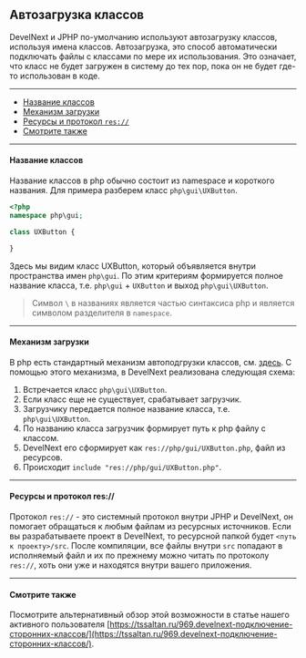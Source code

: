 Автозагрузка классов
---

DevelNext и JPHP по-умолчанию используют автозагрузку классов, используя имена классов. Автозагрузка, это способ автоматически подключать файлы с классами по мере их использования. Это означает, что класс не будет загружен в систему до тех пор, пока он не будет где-то использован в коде.

---

- [Название классов](#%D0%9D%D0%B0%D0%B7%D0%B2%D0%B0%D0%BD%D0%B8%D0%B5-%D0%BA%D0%BB%D0%B0%D1%81%D1%81%D0%BE%D0%B2)
- [Механизм загрузки](#%D0%9C%D0%B5%D1%85%D0%B0%D0%BD%D0%B8%D0%B7%D0%BC-%D0%B7%D0%B0%D0%B3%D1%80%D1%83%D0%B7%D0%BA%D0%B8)
- [Ресурсы и протокол `res://`](#%D0%A0%D0%B5%D1%81%D1%83%D1%80%D1%81%D1%8B-%D0%B8-%D0%BF%D1%80%D0%BE%D1%82%D0%BE%D0%BA%D0%BE%D0%BB-res)
- [Смотрите также](#%D0%A1%D0%BC%D0%BE%D1%82%D1%80%D0%B8%D1%82%D0%B5-%D1%82%D0%B0%D0%BA%D0%B6%D0%B5)

---

#### Название классов
Название классов в php обычно состоит из namespace и короткого названия. Для примера разберем класс `php\gui\UXButton`.
```php
<?php
namespace php\gui;

class UXButton {

}
```
Здесь мы видим класс UXButton, который объявляется внутри пространства имен `php\gui`. По этим критериям формируется полное название класса, т.е. `php\gui` + `UXButton` и выход `php\gui\UXButton`.

> Символ `\` в названиях является частью синтаксиса php и является символом разделителя в `namespace`. 

---

#### Механизм загрузки
В php есть стандартный механизм автоподгрузки классов, см. [здесь](http://php.net/manual/ru/language.oop5.autoload.php). 
С помощью этого механизма, в DevelNext реализована следующая схема:

1. Встречается класс `php\gui\UXButton`.
2. Если класс еще не существует, срабатывает загрузчик.
3. Загрузчику передается полное название класса, т.е. `php\gui\UXButton`.
4. По названию класса загрузчик формирует путь к php файлу с классом.
5. DevelNext его сформирует как `res://php/gui/UXButton.php`, файл из ресурсов.
6. Происходит `include "res://php/gui/UXButton.php"`.

---

#### Ресурсы и протокол res://
Протокол `res://` - это системный протокол внутри JPHP и DevelNext, он помогает обращаться к любым файлам из ресурсных источников. Если вы разрабатываете проект в DevelNext, то ресурсной папкой будет `<путь к проекту>/src`. После компиляции, все файлы внутри `src` попадают в исполняемый файл и их по прежнему можно читать по протоколу `res://`, хоть они уже и находятся внутри вашего приложения.

---

#### Смотрите также
Посмотрите альтернативный обзор этой возможности в статье нашего активного пользователя [https://tssaltan.ru/969.develnext-подключение-сторонних-классов/](https://tssaltan.ru/969.develnext-подключение-сторонних-классов/).